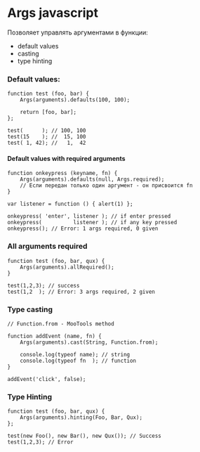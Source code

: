 # Args javascript

Позволяет управлять аргументами в функции:

 * default values
 * casting
 * type hinting

### Default values:

	function test (foo, bar) {
		Args(arguments).defaults(100, 100);
		
		return [foo, bar];
	};
	
	test(      ); // 100, 100
	test(15    ); //  15, 100
	test( 1, 42); //   1,  42

#### Default values with required arguments

	function onkeypress (keyname, fn) {
		Args(arguments).defaults(null, Args.required);
		// Если передан только один аргумент - он присвоится fn
	}
	
	var listener = function () { alert(1) };
	
	onkeypress( 'enter', listener ); // if enter pressed
	onkeypress(          listener ); // if any key pressed
	onkeypress(); // Error: 1 args required, 0 given

### All arguments required
	function test (foo, bar, qux) {
		Args(arguments).allRequired();
	}
	
	test(1,2,3); // success
	test(1,2  ); // Error: 3 args required, 2 given
	
### Type casting

	// Function.from - MooTools method
	
	function addEvent (name, fn) {
		Args(arguments).cast(String, Function.from);
		
		console.log(typeof name); // string
		console.log(typeof fn  ); // function
	}
	
	addEvent('click', false);
	
### Type Hinting

	function test (foo, bar, qux) {
		Args(arguments).hinting(Foo, Bar, Qux);
	};
	
	test(new Foo(), new Bar(), new Qux()); // Success
	test(1,2,3); // Error
